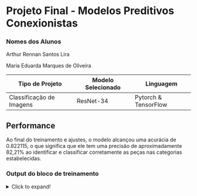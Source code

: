 # Projeto Final - Modelos Preditivos Conexionistas

### Nomes dos Alunos
Arthur Rennan Santos Lira

Maria Eduarda Marques de Oliveira

|**Tipo de Projeto**|**Modelo Selecionado**|**Linguagem**|
|--|--|--|
|Classificação de Imagens|ResNet-34|Pytorch & TensorFlow|

## Performance

Ao final do treinamento e ajustes, o modelo alcançou uma acurácia de 0.822115, o que significa que ele tem uma precisão de aproximadamente 82,21% ao identificar e classificar corretamente as peças nas categorias estabelecidas.

### Output do bloco de treinamento

<details>
  <summary>Click to expand!</summary>
  
  ```text
Epoch 0/2
----------
Iterando através dos dados...
train Loss: 1.3536 Acc: 0.3582
Iterando através dos dados...
val Loss: 0.8602 Acc: 0.6538

Epoch 1/2
----------
Iterando através dos dados...
train Loss: 0.9158 Acc: 0.6343
Iterando através dos dados...
val Loss: 0.7703 Acc: 0.7115

Epoch 2/2
----------
Iterando através dos dados...
train Loss: 0.8265 Acc: 0.6866
Iterando através dos dados...
val Loss: 0.4799 Acc: 0.8221

Training complete in 7m 24s
Best val Acc: 0.822115  ```
</details>



### Evidências do treinamento

![dataset/biscuit](https://user-images.githubusercontent.com/138302604/278775133-593ba8d7-6d40-475a-8672-af1d07f9b3dc.png)
